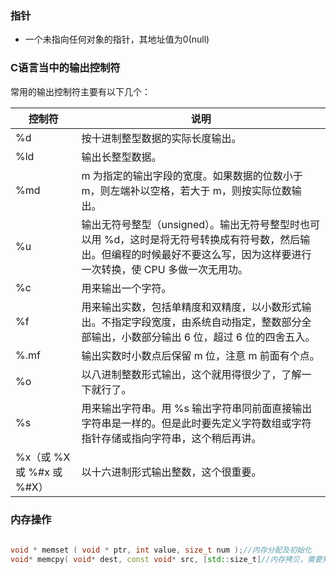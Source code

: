 
### 指针
- 一个未指向任何对象的指针，其地址值为0(null)
### C语言当中的输出控制符

常用的输出控制符主要有以下几个：  

|控制符 |说明|
|---|---|
|%d |按十进制整型数据的实际长度输出。
|%ld|输出长整型数据。
|%md|m 为指定的输出字段的宽度。如果数据的位数小于 m，则左端补以空格，若大于 m，则按实际位数输出。
|%u |输出无符号整型（unsigned）。输出无符号整型时也可以用 %d，这时是将无符号转换成有符号数，然后输出。但编程的时候最好不要这么写，因为这样要进行一次转换，使 CPU 多做一次无用功。
|%c|用来输出一个字符。
|%f |用来输出实数，包括单精度和双精度，以小数形式输出。不指定字段宽度，由系统自动指定，整数部分全部输出，小数部分输出 6 位，超过 6 位的四舍五入。
|%.mf|输出实数时小数点后保留 m 位，注意 m 前面有个点。
|%o|以八进制整数形式输出，这个就用得很少了，了解一下就行了。
|%s|用来输出字符串。用 %s 输出字符串同前面直接输出字符串是一样的。但是此时要先定义字符数组或字符指针存储或指向字符串，这个稍后再讲。
|%x（或 %X 或 %#x 或 %#X）|以十六进制形式输出整数，这个很重要。

### 内存操作
```C++
  
void * memset ( void * ptr, int value, size_t num );//内存分配及初始化
void* memcpy( void* dest, const void* src, [std::size_t]//内存拷贝，需要知道内存大小
			 
```